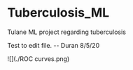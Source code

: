 # Tuberculosis_ML
Tulane ML project regarding tuberculosis

Test to edit file. -- Duran 8/5/20

![](./ROC curves.png)

